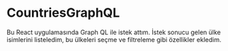 # CountriesGraphQL
Bu React uygulamasında Graph QL ile istek attım. İstek sonucu gelen ülke isimlerini listeledim, bu ülkeleri seçme ve filtreleme gibi özellikler ekledim.
